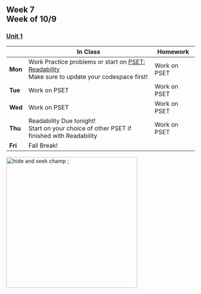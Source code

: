 ## Week 7 <br>Week of 10/9

### [Unit 1](/apcsp/curriculum/1)

  |       |In Class               |Homework   |
  |-------|---------              |---------  |
  |**Mon**|Work Practice problems or start on [PSET: Readability](https://cs50.harvard.edu/ap/2024/curriculum/x/psets/2/readability/)<br>Make sure to update your codespace first! |Work on PSET |
  |**Tue**|Work on PSET |Work on PSET |
  |**Wed**|Work on PSET |Work on PSET |
  |**Thu**|Readability Due tonight!<br>Start on your choice of other PSET if finished with Readability |Work on PSET |
  |**Fri**|Fall Break!| |


<img src="https://ih0.redbubble.net/image.453247676.2842/flat,800x800,070,f.u3.jpg" alt="hide and seek champ ;" height="350">

<meta http-equiv="refresh" content="300"/>